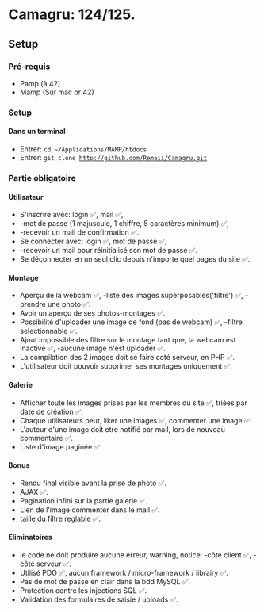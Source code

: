 # Camagru: 124/125. 
## Setup
### Pré-requis

* Pamp (à 42)
* Mamp (Sur mac or 42)

### Setup
#### Dans un terminal
* Entrer: <code>cd ~/Applications/MAMP/htdocs</code>
* Entrer: <code>git clone http://github.com/Remaii/Camagru.git</code>

### Partie obligatoire
#### Utilisateur
* S'inscrire avec: login ✅, mail ✅,
* -mot de passe (1 majuscule, 1 chiffre, 5 caractères minimum) ✅,
* -recevoir un mail de confirmation ✅.
* Se connecter avec: login ✅, mot de passe ✅,
* -recevoir un mail pour réinitialisé son mot de passe ✅.
* Se déconnecter en un seul clic depuis n'importe quel pages du site ✅.

#### Montage
* Aperçu de la webcam ✅,
-liste des images superposables('filtre') ✅,
-prendre une photo ✅.
* Avoir un aperçu de ses photos-montages ✅.
* Possibilité d'uploader une image de fond (pas de webcam) ✅,
-filtre selectionnable ✅.
* Ajout impossible des filtre sur le montage tant que, la webcam est inactive ✅,
-aucune image n'est uploader ✅.
* La compilation des 2 images doit se faire coté serveur, en PHP ✅.
* L'utilisateur doit pouvoir supprimer ses montages uniquement ✅.

#### Galerie
* Afficher toute les images prises par les membres du site ✅, triées par date de création ✅.
* Chaque utilisateurs peut, liker une images ✅, commenter une image ✅.
* L'auteur d'une image doit etre notifié par mail, lors de nouveau commentaire ✅.
* Liste d'image paginée ✅.

#### Bonus
* Rendu final visible avant la prise de photo ✅.
* AJAX ✅.
* Pagination infini sur la partie galerie ✅.
* Lien de l'image commenter dans le mail ✅.
* taille du filtre reglable ✅.

#### Eliminatoires
* le code ne doit produire aucune erreur, warning, notice:
-côté client ✅,
-côté serveur ✅.
* Utilisé PDO ✅, aucun framework / micro-framework / librairy ✅.
* Pas de mot de passe en clair dans la bdd MySQL ✅.
* Protection contre les injections SQL ✅.
* Validation des formulaires de saisie / uploads ✅.